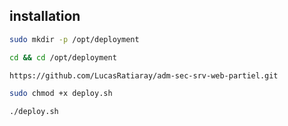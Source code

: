 ## installation
```bash
sudo mkdir -p /opt/deployment
```

```bash
cd && cd /opt/deployment
```

```bash
https://github.com/LucasRatiaray/adm-sec-srv-web-partiel.git
```

```bash
sudo chmod +x deploy.sh
```

```bash
./deploy.sh
```
